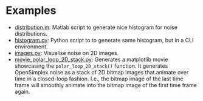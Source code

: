 
# Examples

- [distribution.m](./distribution.m): Matlab script to generate nice histogram for noise distributions.
- [histogram.py](./histogram.py): Python script to to generate same histogram, but in a CLI environment.
- [images.py](./images.py): Visualise noise on 2D images.
- [movie_polar_loop_2D_stack.py](./movie_polar_loop_2D_stack.py): Generates a matplotlib movie showcasing the `polar_loop_2D_stack()` function. It generates OpenSimplex noise as a stack of 2D bitmap images that animate over time in a closed-loop fashion. I.e., the bitmap image of the last time frame will smoothly animate into the bitmap image of the first time frame again.